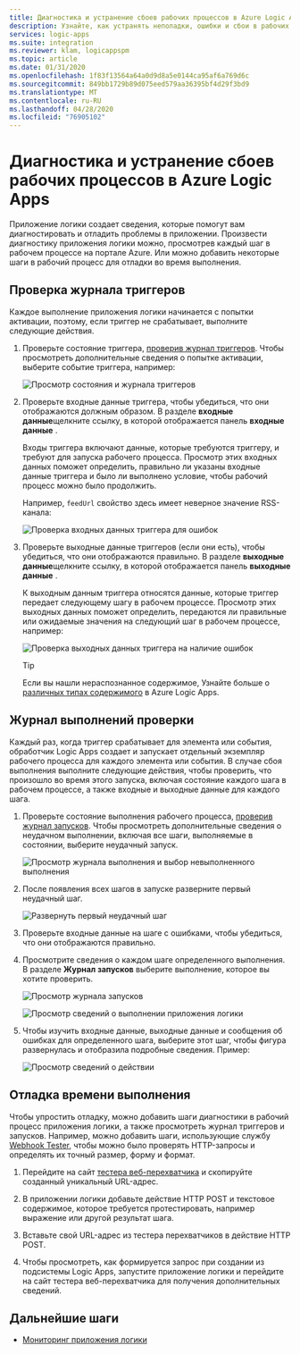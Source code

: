 ```yaml
---
title: Диагностика и устранение сбоев рабочих процессов в Azure Logic Apps
description: Узнайте, как устранять неполадки, ошибки и сбои в рабочих процессах в Azure Logic Apps
services: logic-apps
ms.suite: integration
ms.reviewer: klam, logicappspm
ms.topic: article
ms.date: 01/31/2020
ms.openlocfilehash: 1f83f13564a64a0d9d8a5e0144ca95af6a769d6c
ms.sourcegitcommit: 849bb1729b89d075eed579aa36395bf4d29f3bd9
ms.translationtype: MT
ms.contentlocale: ru-RU
ms.lasthandoff: 04/28/2020
ms.locfileid: "76905102"
---
```

# <a name="troubleshoot-and-diagnose-workflow-failures-in-azure-logic-apps"></a>Диагностика и устранение сбоев рабочих процессов в Azure Logic Apps

Приложение логики создает сведения, которые помогут вам диагностировать и отладить проблемы в приложении. Произвести диагностику приложения логики можно, просмотрев каждый шаг в рабочем процессе на портале Azure. Или можно добавить некоторые шаги в рабочий процесс для отладки во время выполнения.

<a name="check-trigger-history"></a>

## <a name="check-trigger-history"></a>Проверка журнала триггеров

Каждое выполнение приложения логики начинается с попытки активации, поэтому, если триггер не срабатывает, выполните следующие действия.

1. Проверьте состояние триггера, [проверив журнал триггеров](../logic-apps/monitor-logic-apps.md#review-trigger-history). Чтобы просмотреть дополнительные сведения о попытке активации, выберите событие триггера, например:

   ![Просмотр состояния и журнала триггеров](./media/logic-apps-diagnosing-failures/logic-app-trigger-history.png)

1. Проверьте входные данные триггера, чтобы убедиться, что они отображаются должным образом. В разделе **входные данные**щелкните ссылку, в которой отображается панель **входные данные** .

   Входы триггера включают данные, которые требуются триггеру, и требуют для запуска рабочего процесса. Просмотр этих входных данных поможет определить, правильно ли указаны входные данные триггера и было ли выполнено условие, чтобы рабочий процесс можно было продолжить.

   Например, `feedUrl` свойство здесь имеет неверное значение RSS-канала:

   ![Проверка входных данных триггера для ошибок](./media/logic-apps-diagnosing-failures/review-trigger-inputs-for-errors.png)

1. Проверьте выходные данные триггеров (если они есть), чтобы убедиться, что они отображаются правильно. В разделе **выходные данные**щелкните ссылку, в которой отображается панель **выходные данные** .

   К выходным данным триггера относятся данные, которые триггер передает следующему шагу в рабочем процессе. Просмотр этих выходных данных поможет определить, передаются ли правильные или ожидаемые значения на следующий шаг в рабочем процессе, например:

   ![Проверка выходных данных триггера на наличие ошибок](./media/logic-apps-diagnosing-failures/review-trigger-outputs-for-errors.png)

   > [!TIP]
   > Если вы нашли нераспознанное содержимое, Узнайте больше о [различных типах содержимого](../logic-apps/logic-apps-content-type.md) в Azure Logic Apps.

<a name="check-runs-history"></a>

## <a name="check-runs-history"></a>Журнал выполнений проверки

Каждый раз, когда триггер срабатывает для элемента или события, обработчик Logic Apps создает и запускает отдельный экземпляр рабочего процесса для каждого элемента или события. В случае сбоя выполнения выполните следующие действия, чтобы проверить, что произошло во время этого запуска, включая состояние каждого шага в рабочем процессе, а также входные и выходные данные для каждого шага.

1. Проверьте состояние выполнения рабочего процесса, [проверив журнал запусков](../logic-apps/monitor-logic-apps.md#review-runs-history). Чтобы просмотреть дополнительные сведения о неудачном выполнении, включая все шаги, выполняемые в состоянии, выберите неудачный запуск.

   ![Просмотр журнала выполнения и выбор невыполненного выполнения](./media/logic-apps-diagnosing-failures/logic-app-runs-history.png)

1. После появления всех шагов в запуске разверните первый неудачный шаг.

   ![Развернуть первый неудачный шаг](./media/logic-apps-diagnosing-failures/logic-app-run-pane.png)

1. Проверьте входные данные на шаге с ошибками, чтобы убедиться, что они отображаются правильно.

1. Просмотрите сведения о каждом шаге определенного выполнения. В разделе **Журнал запусков** выберите выполнение, которое вы хотите проверить.

   ![Просмотр журнала запусков](./media/logic-apps-diagnosing-failures/logic-app-runs-history.png)

   ![Просмотр сведений о выполнении приложения логики](./media/logic-apps-diagnosing-failures/logic-app-run-details.png)

1. Чтобы изучить входные данные, выходные данные и сообщения об ошибках для определенного шага, выберите этот шаг, чтобы фигура развернулась и отобразила подробные сведения. Пример:

   ![Просмотр сведений о действии](./media/logic-apps-diagnosing-failures/logic-app-run-details-expanded.png)

## <a name="perform-runtime-debugging"></a>Отладка времени выполнения

Чтобы упростить отладку, можно добавить шаги диагностики в рабочий процесс приложения логики, а также просмотреть журнал триггеров и запусков. Например, можно добавить шаги, использующие службу [Webhook Tester](https://webhook.site/), чтобы можно было проверять HTTP-запросы и определять их точный размер, форму и формат.

1. Перейдите на сайт [тестера веб-перехватчика](https://webhook.site/) и скопируйте созданный уникальный URL-адрес.

1. В приложении логики добавьте действие HTTP POST и текстовое содержимое, которое требуется протестировать, например выражение или другой результат шага.

1. Вставьте свой URL-адрес из тестера перехватчиков в действие HTTP POST.

1. Чтобы просмотреть, как формируется запрос при создании из подсистемы Logic Apps, запустите приложение логики и перейдите на сайт тестера веб-перехватчика для получения дополнительных сведений.

## <a name="next-steps"></a>Дальнейшие шаги

* [Мониторинг приложения логики](../logic-apps/monitor-logic-apps.md)
